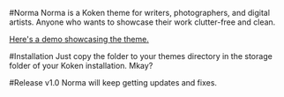 #Norma
Norma is a Koken theme for writers, photographers, and digital artists. Anyone who wants to showcase their work clutter-free and clean.

[Here's a demo showcasing the theme.](https://jhne.me/demos/norma/)

#Installation
Just copy the folder to your themes directory in the storage folder of your Koken installation. Mkay?

#Release v1.0
Norma will keep getting updates and fixes.
